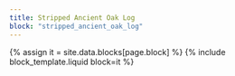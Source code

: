 ```yaml
---
title: Stripped Ancient Oak Log
block: "stripped_ancient_oak_log"
---
```


{% assign it = site.data.blocks[page.block] %}
{% include block_template.liquid block=it %}

